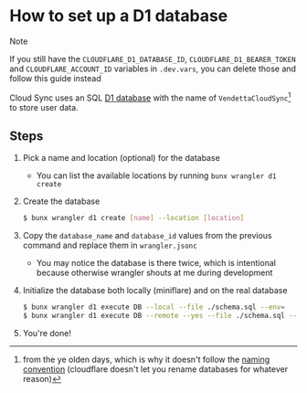 # How to set up a D1 database

> [!NOTE]
> If you still have the `CLOUDFLARE_D1_DATABASE_ID`, `CLOUDFLARE_D1_BEARER_TOKEN` and `CLOUDFLARE_ACCOUNT_ID` variables in `.dev.vars`, you can delete those and follow this guide instead

Cloud Sync uses an SQL [D1 database](https://developers.cloudflare.com/d1/) with the name of `VendettaCloudSync`[^1] to store user data.

## Steps

1. Pick a name and location (optional) for the database
   - You can list the available locations by running `bunx wrangler d1 create`
2. Create the database

   ```bash
   $ bunx wrangler d1 create [name] --location [location]
   ```

3. Copy the `database_name` and `database_id` values from the previous command and replace them in `wrangler.jsonc`
   - You may notice the database is there twice, which is intentional because otherwise wrangler shouts at me during development

4. Initialize the database both locally (miniflare) and on the real database

   ```bash
   $ bunx wrangler d1 execute DB --local --file ./schema.sql --env=
   $ bunx wrangler d1 execute DB --remote --yes --file ./schema.sql --env=
   ```

5. You're done!

[^1]: from the ye olden days, which is why it doesn't follow the [naming convention](https://developers.cloudflare.com/d1/get-started/#2-create-a-database) (cloudflare doesn't let you rename databases for whatever reason)
